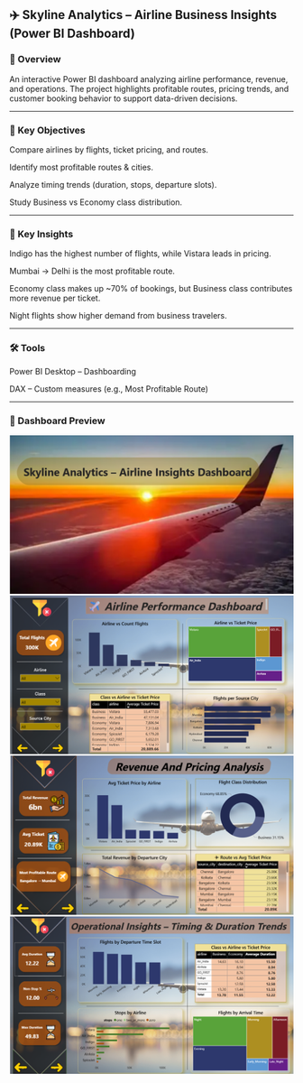 ## ✈️ Skyline Analytics – Airline Business Insights (Power BI Dashboard)
### 📌 Overview

An interactive Power BI dashboard analyzing airline performance, revenue, and operations.
The project highlights profitable routes, pricing trends, and customer booking behavior to support data-driven decisions.

------------------------------------------------------------------------------------------
### 🎯 Key Objectives

Compare airlines by flights, ticket pricing, and routes.

Identify most profitable routes & cities.

Analyze timing trends (duration, stops, departure slots).

Study Business vs Economy class distribution.

--------------------------------------------------------------------------------------------
### 🔑 Key Insights

Indigo has the highest number of flights, while Vistara leads in pricing.

Mumbai → Delhi is the most profitable route.

Economy class makes up ~70% of bookings, but Business class contributes more revenue per ticket.

Night flights show higher demand from business travelers.

----------------------------------------------------------------------------------------------
### 🛠️ Tools

Power BI Desktop – Dashboarding

DAX – Custom measures (e.g., Most Profitable Route)

-----------------------------------------------------------------------------------------------
### 📸 Dashboard Preview

![Dashboard 1](screenshots/Screenshot%202025-09-10%20012340.png)
![Dashboard 2](screenshots/Screenshot%202025-09-10%20012354.png)
![Dashboard 3](screenshots/Screenshot%202025-09-10%20012405.png)
![Dashboard 4](screenshots/Screenshot%202025-09-10%20012415.png)





